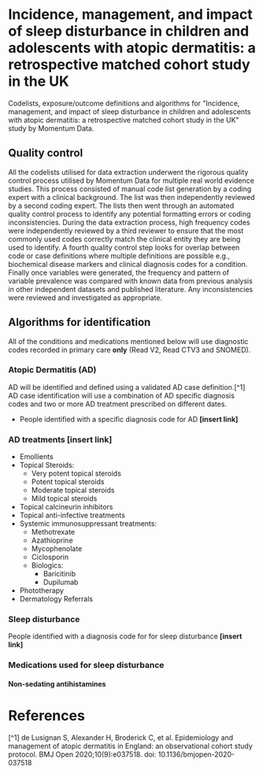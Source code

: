 # Incidence, management, and impact of sleep disturbance in children and adolescents with atopic dermatitis: a retrospective matched cohort study in the UK 
Codelists, exposure/outcome definitions and algorithms for "Incidence, management, and impact of sleep disturbance in children and adolescents with atopic dermatitis: a retrospective matched cohort study in the UK" study by Momentum Data.

## Quality control
All the codelists utilised for data extraction underwent the rigorous quality control process utilised by Momentum Data for multiple real world evidence studies. This process consisted of manual code list generation by a coding expert with a clinical background. The list was then independently reviewed by a second coding expert. The lists then went through an automated quality control process to identify any potential formatting errors or coding inconsistencies. During the data extraction process, high frequency codes were independently reviewed by a third reviewer to ensure that the most commonly used codes correctly match the clinical entity they are being used to identify. A fourth quality control step looks for overlap between code or case definitions where multiple definitions are possible e.g., biochemical disease markers and clinical diagnosis codes for a condition. Finally once variables were generated, the frequency and pattern of variable prevalence was compared with known data from previous analysis in other independent datasets and published literature. Any inconsistencies were reviewed and investigated as appropriate.

## Algorithms for identification
All of the conditions and medications mentioned below will use diagnostic codes recorded in primary care **only** (Read V2, Read CTV3 and SNOMED).

### Atopic Dermatitis (AD)
AD will be identified and defined using a validated AD case definition.[^1] AD case identification will use a combination of AD specific diagnosis codes and two or more AD treatment prescribed on different dates.

- People identified with a specific diagnosis code for AD **[insert link]**

### AD treatments **[insert link]**
- Emollients
- Topical Steroids:
  - Very potent topical steroids
  - Potent topical steroids
  - Moderate topical steroids
  - Mild topical steroids
- Topical calcineurin inhibitors
- Topical anti-infective treatments
- Systemic immunosuppressant treatments:
  - Methotrexate
  - Azathioprine
  - Mycophenolate
  - Ciclosporin
  - Biologics:
    - Baricitinib
    - Dupilumab
- Phototherapy
- Dermatology Referrals

### Sleep disturbance
People identified with a diagnosis code for for sleep disturbance **[insert link]**

### Medications used for sleep disturbance

#### Non-sedating antihistamines



# References
[^1] de Lusignan S, Alexander H, Broderick C, et al. Epidemiology and management of atopic dermatitis in England: an observational cohort study protocol. BMJ Open 2020;10(9):e037518. doi: 10.1136/bmjopen-2020-037518
